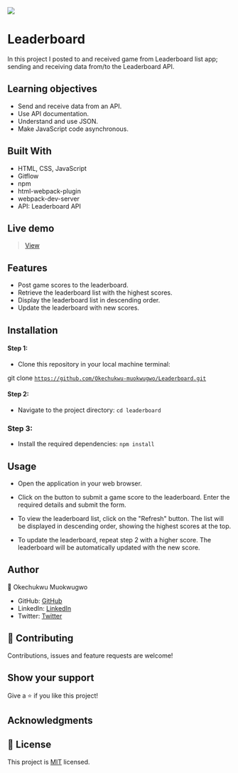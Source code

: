 ![](https://img.shields.io/badge/Microverse-blueviolet)

# Leaderboard
 In this project I posted to and received game from Leaderboard list app; sending and receiving data from/to the Leaderboard API. 

 ## Learning objectives
- Send and receive data from an API.
- Use API documentation.
- Understand and use JSON.
- Make JavaScript code asynchronous.

## Built With

- HTML, CSS, JavaScript
- Gitflow
- npm
- html-webpack-plugin
- webpack-dev-server
- API: Leaderboard API

## Live demo
> [View](https://starlit-leaderboard.netlify.app/)

## Features
- Post game scores to the leaderboard.
- Retrieve the leaderboard list with the highest scores.
- Display the leaderboard list in descending order.
- Update the leaderboard with new scores.

## Installation

#### Step 1:
- Clone this repository in your local machine terminal:

git clone <code>https://github.com/Okechukwu-muokwugwo/Leaderboard.git</code>

#### Step 2:

- Navigate to the project directory:
<code>cd leaderboard</code>

### Step 3:
- Install the required dependencies:
<code>npm install</code>

## Usage
- Open the application in your web browser.

- Click on the button to submit a game score to the leaderboard. Enter the required details and submit the form.

- To view the leaderboard list, click on the "Refresh" button. The list will be displayed in descending order, showing the highest scores at the top.

- To update the leaderboard, repeat step 2 with a higher score. The leaderboard will be automatically updated with the new score.

## Author

👤 Okechukwu Muokwugwo

- GitHub: [GitHub](https://github.com/Okechukwu-muokwugwo)
- LinkedIn: [LinkedIn](https://www.linkedin.com/in/okeimuokwugwo/)
- Twitter: [Twitter](https://twitter.com/excel4eva)


## 🤝 Contributing

Contributions, issues and feature requests are welcome!


## Show your support

Give a ⭐️ if you like this project!

## Acknowledgments

## 📝 License

This project is [MIT](./MIT.md) licensed.
